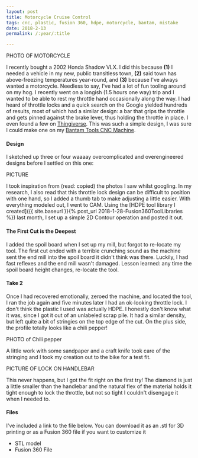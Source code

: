 ```yaml
---
layout: post
title: Motorcycle Cruise Control
tags: cnc, plastic, fusion 360, hdpe, motorcycle, bantam, mistake
date: 2018-2-13
permalink: /:year/:title

---
```

PHOTO OF MOTORCYCLE

I recently bought a 2002 Honda Shadow VLX.  I did this because **(1)** I needed a vehicle in my new, public transitless town, **(2)** said town has above-freezing temperatures year-round, and **(3)** because I've always wanted a motorcycle.  Needless to say, I've had a lot of fun tooling around on my hog.  I recently went on a longish (1.5 hours one way) trip and I wanted to be able to rest my throttle hand occasionally along the way. I had heard of throttle locks and a quick search on the Google yielded hundreds of results, most of which had a similar design: a bar that grips the throttle and gets pinned against the brake lever, thus holding the throttle in place.  I even found a few on [Thingiverse](https://www.thingiverse.com/search?q=throttle+lock&sa=&dwh=25a8228337cfb4).  This was such a simple design, I was sure I could make one on my [Bantam Tools CNC Machine](www.bantamtools.com).  

#### Design
I sketched up three or four waaaay overcomplicated and overengineered designs before I settled on this one:

PICTURE

I took inspiration from (read: copied) the photos I saw whilst googling.  In my research, I also read that this throttle lock design can be difficult to position with one hand, so I added a thumb tab to make adjusting a little easier.  With everything modeled out, I went to CAM.  Using the [HDPE tool library I created]({{ site.baseurl }}{% post_url 2018-1-28-Fusion360ToolLibraries %}) last month, I set up a simple 2D Contour operation and posted it out.

#### The First Cut is the Deepest
I added the spoil board when I set up my mill, but forgot to re-locate my tool.  The first cut ended with a terrible crunching sound as the machine sent the end mill into the spoil board it didn't think was there. Luckily, I had fast reflexes and the end mill wasn't damaged. Lesson learned: any time the spoil board height changes, re-locate the tool.

#### Take 2
Once I had recovered emotionally, zeroed the machine, and located the tool, I ran the job again and five minutes later I had an ok-looking throttle lock.  I don't think the plastic I used was actually HDPE.  I honestly don't know what it was, since I got it out of an unlabeled scrap pile.  It had a similar density, but left quite a bit of stringies on the top edge of the cut. On the plus side, the profile totally looks like a chili pepper!

PHOTO of Chili pepper

A little work with some sandpaper and a craft knife took care of the stringing and I took my creation out to the bike for a test fit.

PICTURE OF LOCK ON HANDLEBAR

This never happens, but I got the fit right on the first try!  The diamond is just a little smaller than the handlebar and the natural flex of the material holds it tight enough to lock the throttle, but not so tight I couldn't disengage it when I needed to.

#### Files
I've included a link to the file below.  You can download it as an .stl for 3D printing or as a Fusion 360 file if you want to customize it

- STL model
- Fusion 360 File
